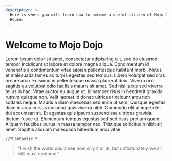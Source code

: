 ```yaml
---
description: >-
  Here is where you will learn how to become a useful citizen of Mojo Dojo Casa
  House.
---
```


# Welcome to Mojo Dojo

Lorem ipsum dolor sit amet, consectetur adipiscing elit, sed do eiusmod tempor incididunt ut labore et dolore magna aliqua. Condimentum id venenatis a condimentum vitae sapien pellentesque habitant morbi. Netus et malesuada fames ac turpis egestas sed tempus. Libero volutpat sed cras ornare arcu. Euismod in pellentesque massa placerat duis. Viverra orci sagittis eu volutpat odio facilisis mauris sit amet. Sed nisi lacus sed viverra tellus in hac. Vitae auctor eu augue ut. Id semper risus in hendrerit gravida rutrum quisque non. Velit laoreet id donec ultrices tincidunt arcu non sodales neque. Mauris a diam maecenas sed enim ut sem. Quisque egestas diam in arcu cursus euismod quis viverra nibh. Commodo elit at imperdiet dui accumsan sit. Et egestas quis ipsum suspendisse ultrices gravida dictum fusce ut. Elementum tempus egestas sed sed risus pretium quam. Aliquam faucibus purus in massa tempor nec. Tristique sollicitudin nibh sit amet. Sagittis aliquam malesuada bibendum arcu vitae.

```
//*Fantastic!*
```

> "I wish the world could see how silly it all is, but unfortunately we all still must continue."
